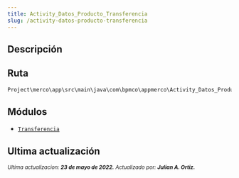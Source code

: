 ```yaml
---
title: Activity_Datos_Producto_Transferencia
slug: /activity-datos-producto-transferencia
---
```


## Descripción

## Ruta

```js
Project\merco\app\src\main\java\com\bpmco\appmerco\Activity_Datos_Producto_Transferencia.java
```

## Módulos

- [```Transferencia```](./../modules/modulo-6.md)

## Ultima actualización

<div class='ultima-actualizacion'> 
    <small> 
        <i> Ultima actualizacion: <b> 23 de mayo de 2022.</b> </i> 
    </small> 
    <small> 
        <i> Actualizado por: <b> Julian A. Ortiz.</b> </i> 
    </small> 
</div>
